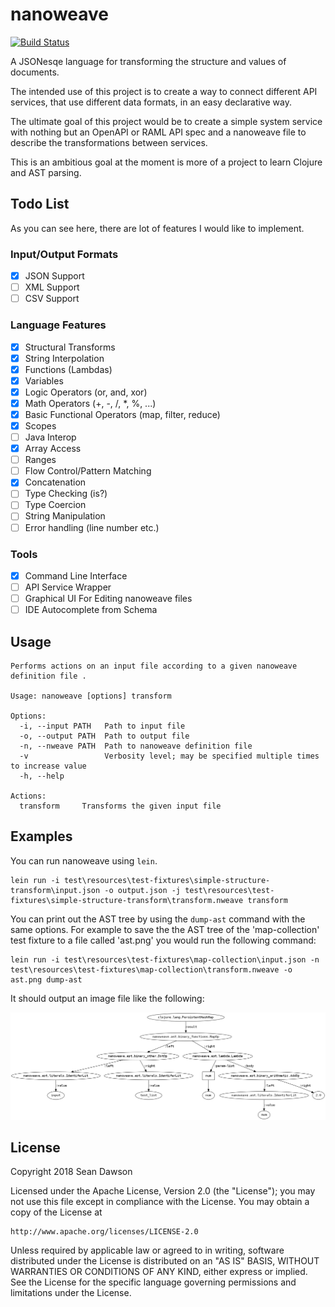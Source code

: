 # nanoweave

[![Build Status](https://travis-ci.org/NoxHarmonium/nanoweave.svg?branch=master)](https://travis-ci.org/NoxHarmonium/nanoweave)

A JSONesqe language for transforming 
the structure and values of documents.

The intended use of this project
is to create a way to
connect different API services,
that use different data formats,
in an easy declarative way.

The ultimate goal of this project
would be to create a simple system service
with nothing but an 
OpenAPI or RAML API spec
and a nanoweave file to describe
the transformations between services.

This is an ambitious goal
at the moment is more of a project
to learn Clojure and AST parsing.

## Todo List

As you can see here,
there are lot of features
I would like to implement.

### Input/Output Formats

- [X] JSON Support
- [ ] XML Support
- [ ] CSV Support

### Language Features

- [X] Structural Transforms
- [X] String Interpolation
- [X] Functions (Lambdas)
- [X] Variables
- [X] Logic Operators (or, and, xor)
- [X] Math Operators (+, -, /, *, %, ...)
- [X] Basic Functional Operators (map, filter, reduce)
- [X] Scopes
- [ ] Java Interop
- [X] Array Access
- [ ] Ranges
- [ ] Flow Control/Pattern Matching
- [X] Concatenation
- [ ] Type Checking (is?)
- [ ] Type Coercion
- [ ] String Manipulation
- [ ] Error handling (line number etc.)

### Tools
- [X] Command Line Interface
- [ ] API Service Wrapper
- [ ] Graphical UI For Editing nanoweave files
- [ ] IDE Autocomplete from Schema

## Usage

    Performs actions on an input file according to a given nanoweave definition file .
    
    Usage: nanoweave [options] transform
    
    Options:
      -i, --input PATH   Path to input file
      -o, --output PATH  Path to output file
      -n, --nweave PATH  Path to nanoweave definition file
      -v                 Verbosity level; may be specified multiple times to increase value
      -h, --help
    
    Actions:
      transform     Transforms the given input file

## Examples

You can run nanoweave using `lein`. 

    lein run -i test\resources\test-fixtures\simple-structure-transform\input.json -o output.json -j test\resources\test-fixtures\simple-structure-transform\transform.nweave transform

You can print out the AST tree by using the `dump-ast` command with the same options.
For example to save the the AST tree of the 'map-collection' test fixture to a file called 'ast.png' you would run the following command:

    lein run -i test\resources\test-fixtures\map-collection\input.json -n test\resources\test-fixtures\map-collection\transform.nweave -o ast.png dump-ast

It should output an image file like the following:

![AST Image Example](doc/ast.png)

## License

Copyright 2018 Sean Dawson

Licensed under the Apache License, Version 2.0 (the "License");
you may not use this file except in compliance with the License.
You may obtain a copy of the License at

    http://www.apache.org/licenses/LICENSE-2.0

Unless required by applicable law or agreed to in writing, software
distributed under the License is distributed on an "AS IS" BASIS,
WITHOUT WARRANTIES OR CONDITIONS OF ANY KIND, either express or implied.
See the License for the specific language governing permissions and
limitations under the License.
